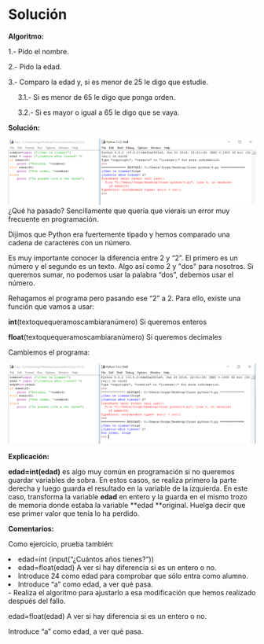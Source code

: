 
# Solución

**Algoritmo:**

1.- Pido el nombre.

2.- Pido la edad.

3.- Comparo la edad y, si es menor de 25 le digo que estudie.

     3.1.- Si es menor de 65 le digo que ponga orden.

     3.2.- Si es mayor o igual a 65 le digo que se vaya.

**Solución:**

![](img/4.png)
¿Qué ha pasado? Sencillamente que quería que vierais un error muy frecuente en programación.

Dijimos que Python era fuertemente tipado y hemos comparado una cadena de caracteres con un número. 

Es muy importante conocer la diferencia entre 2 y “2”. El primero es un número y el segundo es un texto. Algo así como 2 y "dos" para nosotros. Si queremos sumar, no podemos usar la palabra “dos”, debemos usar el número.

Rehagamos el programa pero pasando ese “2” a 2. Para ello, existe una función que vamos a usar: 

**int**(textoquequeramoscambiaranúmero) Si queremos enteros

**float**(textoquequeramoscambiaranúmero) Si queremos decimales

Cambiemos el programa:

![](img/5.png)


**Explicación:**

**edad=int(edad)** es algo muy común en programación si no queremos guardar variables de sobra. En estos casos, se realiza primero la parte derecha y luego guarda el resultado en la variable de la izquierda. En este caso, transforma la variable **edad** en entero y la guarda en el mismo trozo de memoria donde estaba la variable **edad **original. Huelga decir que ese primer valor que tenía lo ha perdido.

**Comentarios:**

Como ejercicio, prueba también:

<li>
edad=int (input(“¿Cuántos años tienes?”))
</li>
<li>
edad=float(edad) A ver si hay diferencia si es un entero o no.
</li>
<li>
Introduce 24 como edad para comprobar que sólo entra como alumno.
</li>
<li>
Introduce “a” como edad, a ver qué pasa.
</li>
- Realiza el algoritmo para ajustarlo a esa modificación que hemos realizado después del fallo.

edad=float(edad) A ver si hay diferencia si es un entero o no.

Introduce “a” como edad, a ver qué pasa.

